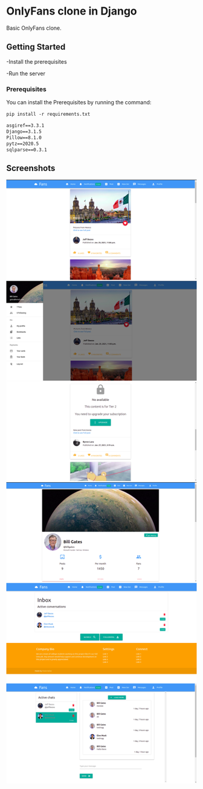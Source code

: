 # OnlyFans clone in Django

Basic OnlyFans clone. 

## Getting Started

-Install the prerequisites

-Run the server

### Prerequisites

You can install the Prerequisites by running the command: 

```
pip install -r requirements.txt
```

```
asgiref==3.3.1
Django==3.1.5
Pillow==8.1.0
pytz==2020.5
sqlparse==0.3.1
```

## Screenshots

![Screen](fans_clone/static/screenshots/1.png?raw=true)
![Screen](fans_clone/static/screenshots/2.png?raw=true)
![Screen](fans_clone/static/screenshots/3.png?raw=true)
![Screen](fans_clone/static/screenshots/4.png?raw=true)
![Screen](fans_clone/static/screenshots/5.png?raw=true)
![Screen](fans_clone/static/screenshots/6.png?raw=true)
